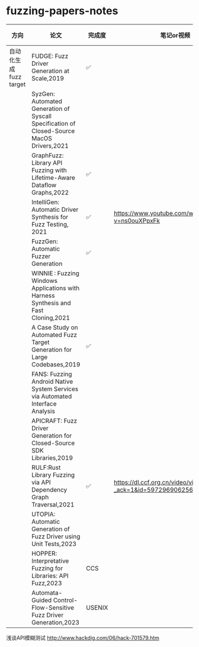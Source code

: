 # fuzzing-papers-notes

| 方向                |  论文          |完成度|  笔记or视频|期刊/会议|
| -------------------   | -------------------------------------------------| ---|---|---|
| 自动化生成fuzz target        | FUDGE: Fuzz Driver Generation at Scale,2019 |✅||FSE|
| | SyzGen: Automated Generation of Syscall Specification of Closed-Source MacOS Drivers,2021 |||CCS|
| | GraphFuzz: Library API Fuzzing with Lifetime-Aware Dataflow Graphs,2022|✅||ICSE|
| | IntelliGen: Automatic Driver Synthesis for Fuzz Testing, 2021| ✅|https://www.youtube.com/watch?v=ns0ouXPpxFk|ICSE|
| | FuzzGen: Automatic Fuzzer Generation|✅||USENIX|
| | WINNIE : Fuzzing Windows Applications with Harness Synthesis and Fast Cloning,2021|||NDSS|
| | A Case Study on Automated Fuzz Target Generation for Large Codebases,2019|✅||CCFB-ESEM|
| | FANS: Fuzzing Android Native System Services via Automated Interface Analysis|||USENIX|
| | APICRAFT: Fuzz Driver Generation for Closed-Source SDK Libraries,2019|||USENIX|
| | RULF:Rust Library Fuzzing via API Dependency Graph Traversal,2021|✅|https://dl.ccf.org.cn/video/videoDetail.html?_ack=1&id=5972969062565888|ASE|
| |UTOPIA: Automatic Generation of Fuzz Driver using Unit Tests,2023|||S&P|
||HOPPER: Interpretative Fuzzing for Libraries: API Fuzz,2023|CCS|
||Automata-Guided Control-Flow-Sensitive Fuzz Driver Generation,2023|USENIX|

浅谈API模糊测试 http://www.hackdig.com/06/hack-701579.htm